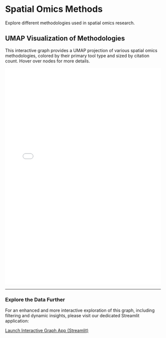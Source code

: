 # Spatial Omics Methods

Explore different methodologies used in spatial omics research.

## UMAP Visualization of Methodologies

This interactive graph provides a UMAP projection of various spatial omics methodologies,
colored by their primary tool type and sized by citation count. Hover over nodes for more details.

<iframe src="../visualizations/visualized_graph.html" width="100%" height="700px" frameborder="0"></iframe>

---

### Explore the Data Further

For an enhanced and more interactive exploration of this graph, including filtering and dynamic insights,
please visit our dedicated Streamlit application:

[Launch Interactive Graph App (Streamlit)](https://spatialomicslivereview.streamlit.app/)